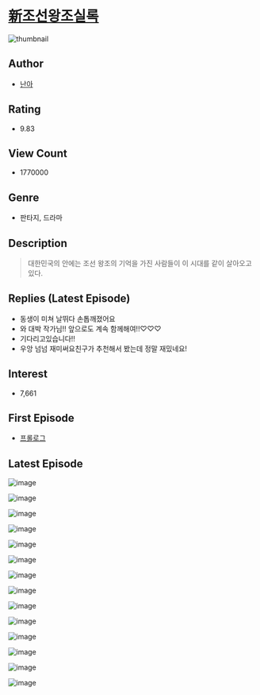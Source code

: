 # [新조선왕조실록](https://comic.naver.com/bestChallenge/list?titleId=640665)
![thumbnail](https://image-comic.pstatic.net/user_contents_data/challenge_comic/2019/06/15/282778/thumbnail_202x164eb6f6372_dc00_4554_9ceb_50834671fe26_00000605.JPEG)

## Author
- [난아](https://comic.naver.com/artistTitle?id=282778)

## Rating
- 9.83

## View Count
- 1770000

## Genre
- 판타지, 드라마

## Description
> 대한민국의 안에는 조선 왕조의 기억을 가진 사람들이 이 시대를 같이 살아오고 있다.

## Replies (Latest Episode)
- 동생이 미쳐 날뛰다 손톱깨졌어요
- 와 대박 작가님!! 앞으로도 계속 함께해여!!♡♡♡
- 기다리고있습니다!!
- 우앙 넘넘 재미써요친구가 추천해서 봤는데 정말 재밌네요!

## Interest
- 7,661

## First Episode
- [프롤로그](https://comic.naver.com/bestChallenge/detail?titleId=640665&no=1)

## Latest Episode
![image](https://image-comic.pstatic.net/user_contents_data/challenge_comic/2021/10/13/282778/upload_3834026970052113209.jpeg)

![image](https://image-comic.pstatic.net/user_contents_data/challenge_comic/2021/10/13/282778/upload_7161341562401599588.jpeg)

![image](https://image-comic.pstatic.net/user_contents_data/challenge_comic/2021/10/13/282778/upload_3846971498870157877.jpeg)

![image](https://image-comic.pstatic.net/user_contents_data/challenge_comic/2021/10/13/282778/upload_7076622197861987637.jpeg)

![image](https://image-comic.pstatic.net/user_contents_data/challenge_comic/2021/10/13/282778/upload_3918749847106183736.jpeg)

![image](https://image-comic.pstatic.net/user_contents_data/challenge_comic/2021/10/13/282778/upload_7378696520607228513.jpeg)

![image](https://image-comic.pstatic.net/user_contents_data/challenge_comic/2021/10/13/282778/upload_3761461599881421363.jpeg)

![image](https://image-comic.pstatic.net/user_contents_data/challenge_comic/2021/10/13/282778/upload_3979324335665067833.jpeg)

![image](https://image-comic.pstatic.net/user_contents_data/challenge_comic/2021/10/13/282778/upload_4051381722806367796.jpeg)

![image](https://image-comic.pstatic.net/user_contents_data/challenge_comic/2021/10/13/282778/upload_3558179268769899366.jpeg)

![image](https://image-comic.pstatic.net/user_contents_data/challenge_comic/2021/10/13/282778/upload_3690753088625795938.jpeg)

![image](https://image-comic.pstatic.net/user_contents_data/challenge_comic/2021/10/13/282778/upload_3618139155414004836.jpeg)

![image](https://image-comic.pstatic.net/user_contents_data/challenge_comic/2021/10/13/282778/upload_3702864028900799793.jpeg)

![image](https://image-comic.pstatic.net/user_contents_data/challenge_comic/2021/10/13/282778/upload_4050763999118309681.jpeg)
